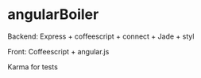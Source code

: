 angularBoiler
=============
Backend: Express + coffeescript + connect + Jade + styl

Front: Coffeescript + angular.js

Karma for tests
